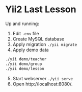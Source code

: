 # Yii2 Last Lesson

Up and running:

1. Edit `.env` file
2. Create MySQL database
3. Apply migration `./yii migrate`
4. Apply demo data

```bash
./yii demo/teacher
./yii demo/group
./yii demo/lesson
```

5. Start webserver `./yii serve`
6. Open http://localhost:8080/.

